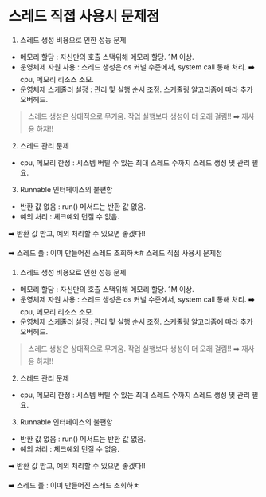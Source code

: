 # 스레드 직접 사용시 문제점
1. 스레드 생성 비용으로 인한 성능 문제
  - 메모리 할당
    : 자신만의 호출 스택위해 메모리 할당. 1M 이상.
  - 운영체제 자원 사용
    : 스레드 생성은 os 커널 수준에서, system call 통해 처리. ➡️ cpu, 메모리 리소스 소모.
  - 운영체제 스케줄러 설정
    : 관리 및 실행 순서 조정. 스케줄링 알고리즘에 따라 추가 오버헤드.

> 스레드 생성은 상대적으로 무거움. 작업 실행보다 생성이 더 오래 걸림!! ➡️ 재사용 하자!!

2. 스레드 관리 문제
  - cpu, 메모리 한정 : 시스템 버틸 수 있는 최대 스레드 수까지 스레드 생성 및 관리 필요.

3. Runnable 인터페이스의 불편함
  - 반환 값 없음 : run() 메서드는 반환 값 없음.
  - 예외 처리 : 체크예외 던질 수 없음.

➡️ 반환 값 받고, 예외 처리할 수 있으면 좋겠다!!

➡️ 스레드 풀 : 이미 만들어진 스레드 조회하ㅊ# 스레드 직접 사용시 문제점
1. 스레드 생성 비용으로 인한 성능 문제
  - 메모리 할당
    : 자신만의 호출 스택위해 메모리 할당. 1M 이상.
  - 운영체제 자원 사용
    : 스레드 생성은 os 커널 수준에서, system call 통해 처리. ➡️ cpu, 메모리 리소스 소모.
  - 운영체제 스케줄러 설정
    : 관리 및 실행 순서 조정. 스케줄링 알고리즘에 따라 추가 오버헤드.

> 스레드 생성은 상대적으로 무거움. 작업 실행보다 생성이 더 오래 걸림!! ➡️ 재사용 하자!!

2. 스레드 관리 문제
  - cpu, 메모리 한정 : 시스템 버틸 수 있는 최대 스레드 수까지 스레드 생성 및 관리 필요.

3. Runnable 인터페이스의 불편함
  - 반환 값 없음 : run() 메서드는 반환 값 없음.
  - 예외 처리 : 체크예외 던질 수 없음.

➡️ 반환 값 받고, 예외 처리할 수 있으면 좋겠다!!

➡️ 스레드 풀 : 이미 만들어진 스레드 조회하ㅊ
